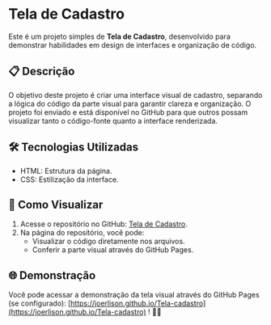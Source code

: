 # Tela de Cadastro

Este é um projeto simples de **Tela de Cadastro**, desenvolvido para demonstrar habilidades em design de interfaces e organização de código.

## 📋 Descrição

O objetivo deste projeto é criar uma interface visual de cadastro, separando a lógica do código da parte visual para garantir clareza e organização. O projeto foi enviado e está disponível no GitHub para que outros possam visualizar tanto o código-fonte quanto a interface renderizada.

## 🛠️ Tecnologias Utilizadas

- HTML: Estrutura da página.
- CSS: Estilização da interface.

## 🚀 Como Visualizar

1. Acesse o repositório no GitHub: [Tela de Cadastro](https://github.com/joerlison/Tela-cadastro).
2. Na página do repositório, você pode:
   - Visualizar o código diretamente nos arquivos.
   - Conferir a parte visual através do GitHub Pages.

## 🌐 Demonstração

Você pode acessar a demonstração da tela visual através do GitHub Pages (se configurado):
[https://joerlison.github.io/Tela-cadastro](https://joerlison.github.io/Tela-cadastro)
! 🚀✨
